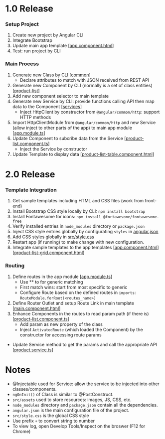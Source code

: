 # 1.0 Release

### Setup Project
1. Create new project by Angular CLI
2. Integrate Bootstrap
3. Update main app template 
[[app.component.html]()]
4. Test: run project by CLI

### Main Process
1. Generate new Class by CLI 
[[common]()]
   - Declare attributes to match with JSON received from REST API 
2. Generate new Component by CLI (normally is a set of class entities) 
[[product-list]()]
3. Add new component selector to main template
4. Generate new Service by CLI: provide functions calling API then map data to the Component
[[services]()]
   - Inject HttpClient by constructor from ```@angular/common/http```: support HTTP methods
5. Import HttpClientModule from ```@angular/common/http``` and new Service (allow inject to other parts of the app) to main app module 
[[app.module.ts]()]
6. Update Component to subcribe data from the Service 
[[product-list.component.ts]()]
    - Inject the Service by constructor
7. Update Template to display data 
[[product-list-table.component.html]()]

# 2.0 Release
### Template Integration
1. Get sample templates including HTML and CSS files (work from front-end)
2. Install Bootstrap CSS style locally by CLI: ```npm install bootstrap```
3. Install Fontawesome for icons: ```npm install @fortawesome/fontawesome-free``` 
4. Verify installed entries in ```node_modules``` directory or ```package.json```
5. Inject CSS style entries globally by configurating ```styles``` in 
[angular.json]() 
6. Add CSS styles globally in 
[src/style.css]()
7. Restart app (if running) to make change with new configuration.
8. Integrate sample templates to the app templates 
[[app.component.html]()] [[product-list-grid.component.html]()]

### Routing
1. Define routes in the app module 
[[app.module.ts]()]
   - Use ** to for generic matching
   - First match wins: start from most specific to generic
   - Configure Route based on the defined routes in ```imports```: ```RouteModule.forRoot(<routes_name>)```
2. Define Router Outlet and setup Route Link in main template 
[[main.component.html]()]
3. Enhance Components in the routes to read param path (if there is) 
[[product-list.component.ts]()]
   - Add param as new property of the class
   - Inject ```ActivatedRoute``` (which loaded the Component) by the constructor for accessing route params
- Update Service method to get the params and call the appropriate API 
[[product.service.ts]()]

# Notes
- @Injectable used for Service: allow the service to be injected into other classes/components.
- ```ngOnInit()``` of Class is similar to @PostConstruct.
- ```src/assets``` used to store resources: images, JS, CSS, etc.
- ```node_modules``` directory and ```package.json``` contain all the dependencies.
- ```angular.json``` is the main configuration file of the project.
- ```src/style.css``` is the global CSS style
- Use prefix ```+``` to convert string to number
- To view log, open Develop Tools/Inspect on the broswer (F12 for Chrome)







